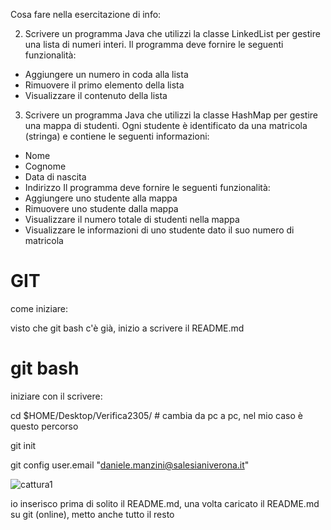 Cosa fare nella esercitazione di info: 

2.	Scrivere un programma Java che utilizzi la classe LinkedList per gestire una lista di numeri interi. Il programma deve fornire le seguenti funzionalità:
-	Aggiungere un numero in coda alla lista
-	Rimuovere il primo elemento della lista
-	Visualizzare il contenuto della lista
3.	Scrivere un programma Java che utilizzi la classe HashMap per gestire una mappa di studenti. Ogni studente è identificato da una matricola (stringa) e contiene le seguenti informazioni:
-	Nome
-	Cognome
-	Data di nascita
-	Indirizzo
Il programma deve fornire le seguenti funzionalità:
-	Aggiungere uno studente alla mappa
-	Rimuovere uno studente dalla mappa
-	Visualizzare il numero totale di studenti nella mappa
-	Visualizzare le informazioni di uno studente dato il suo numero di matricola


# GIT 

come iniziare:

visto che git bash c'è già, inizio a scrivere il README.md 

# git bash 
iniziare con il scrivere: 

cd $HOME/Desktop/Verifica2305/ # cambia da pc a pc, nel mio caso è questo percorso 

git init 

git config user.email "daniele.manzini@salesianiverona.it"

![cattura1]("cattura1.png")

io inserisco prima di solito il README.md, una volta caricato il README.md su git (online), metto anche tutto il resto 



